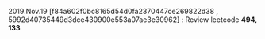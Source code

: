 2019.Nov.19  [f84a602f0bc8165d54d0fa2370447ce269822d38 , 5992d40735449d3dce430900e553a07ae3e30962]
    : Review leetcode **494, 133**